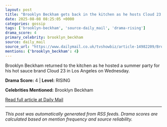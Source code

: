 ```yaml
---
layout: post
title: "Brooklyn Beckham gets back in the kitchen as he hosts Cloud 23 summer party - after renewing his vows with wife Nicola Peltz amid family feud"""
date: 2025-08-08 08:25:05 +0000
categories: gossip
tags: ['brooklyn-beckham', 'source-daily_mail', 'drama-rising']
drama_score: 4
primary_celebrity: brooklyn_beckham
source: daily_mail
source_url: "https://www.dailymail.co.uk/tvshowbiz/article-14982209/Brooklyn-Beckham-hosts-Cloud-23-summer-party.html?ns_mchannel=rss&ito=1490&ns_campaign=1490"""
mentions: {'brooklyn_beckham': 4}
---
```


Brooklyn Beckham returned to the kitchen as he hosted a summer party for his hot sauce brand Cloud 23 in Los Angeles on Wednesday.

**Drama Score:** 4 | **Level:** RISING

**Celebrities Mentioned:** Brooklyn Beckham

[Read full article at Daily Mail](https://www.dailymail.co.uk/tvshowbiz/article-14982209/Brooklyn-Beckham-hosts-Cloud-23-summer-party.html?ns_mchannel=rss&ito=1490&ns_campaign=1490)

---
*This post was automatically generated from RSS feeds. Drama scores are calculated based on mention frequency and source reliability.*
